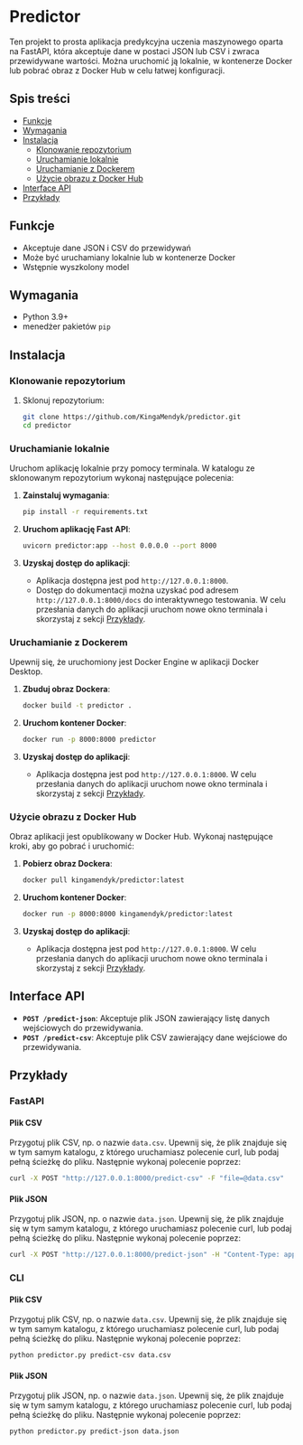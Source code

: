 # Predictor
Ten projekt to prosta aplikacja predykcyjna uczenia maszynowego oparta na FastAPI, która akceptuje dane w postaci JSON lub CSV i zwraca przewidywane wartości. 
Można uruchomić ją lokalnie, w kontenerze Docker lub pobrać obraz z Docker Hub w celu łatwej konfiguracji.

## Spis treści
- [Funkcje](#funkcje)
- [Wymagania](#wymagania)
- [Instalacja](#instalacja)
  - [Klonowanie repozytorium](#klonowanie-repozytorium)
  - [Uruchamianie lokalnie](#uruchamianie-lokalnie)
  - [Uruchamianie z Dockerem](#uruchamianie-z-dockerem)
  - [Użycie obrazu z Docker Hub](#użycie-obrazu-z-docker-hub)
- [Interface API](#interface-api)
- [Przykłady](#przykłady)

## Funkcje
- Akceptuje dane JSON i CSV do przewidywań
- Może być uruchamiany lokalnie lub w kontenerze Docker
- Wstępnie wyszkolony model

## Wymagania
- Python 3.9+
- menedżer pakietów `pip`

## Instalacja

### Klonowanie repozytorium
1. Sklonuj repozytorium:
    ```bash
    git clone https://github.com/KingaMendyk/predictor.git
    cd predictor
    ```

### Uruchamianie lokalnie

Uruchom aplikację lokalnie przy pomocy terminala. W katalogu ze sklonowanym repozytorium wykonaj następujące polecenia:

1. **Zainstaluj wymagania**:
    ```bash
    pip install -r requirements.txt
    ```

2. **Uruchom aplikację Fast API**:
    ```bash
    uvicorn predictor:app --host 0.0.0.0 --port 8000
    ```

3. **Uzyskaj dostęp do aplikacji**:
   - Aplikacja dostępna jest pod `http://127.0.0.1:8000`.
   - Dostęp do dokumentacji można uzyskać pod adresem `http://127.0.0.1:8000/docs` do interaktywnego testowania.
  W celu przesłania danych do aplikacji uruchom nowe okno terminala i skorzystaj z sekcji [Przykłady](#przykłady). 

### Uruchamianie z Dockerem

Upewnij się, że uruchomiony jest Docker Engine w aplikacji Docker Desktop.

1. **Zbuduj obraz Dockera**:
    ```bash
    docker build -t predictor .
    ```

2. **Uruchom kontener Docker**:
    ```bash
    docker run -p 8000:8000 predictor
    ```

3. **Uzyskaj dostęp do aplikacji**:
   - Aplikacja dostępna jest pod `http://127.0.0.1:8000`.
  W celu przesłania danych do aplikacji uruchom nowe okno terminala i skorzystaj z sekcji [Przykłady](#przykłady). 

### Użycie obrazu z Docker Hub

Obraz aplikacji jest opublikowany w Docker Hub. Wykonaj następujące kroki, aby go pobrać i uruchomić:

1. **Pobierz obraz Dockera**:
    ```bash
    docker pull kingamendyk/predictor:latest
    ```

2. **Uruchom kontener Docker**:
    ```bash
    docker run -p 8000:8000 kingamendyk/predictor:latest
    ```

3. **Uzyskaj dostęp do aplikacji**:
   - Aplikacja dostępna jest pod `http://127.0.0.1:8000`.
  W celu przesłania danych do aplikacji uruchom nowe okno terminala i skorzystaj z sekcji [Przykłady](#przykłady).

## Interface API

- **`POST /predict-json`**: Akceptuje plik JSON zawierający listę danych wejściowych do przewidywania.
- **`POST /predict-csv`**: Akceptuje plik CSV zawierający dane wejściowe do przewidywania.

## Przykłady

### FastAPI

#### Plik CSV

Przygotuj plik CSV, np. o nazwie `data.csv`. Upewnij się, że plik znajduje się w tym samym katalogu, z którego uruchamiasz polecenie curl, lub podaj pełną ścieżkę do pliku. Następnie wykonaj polecenie poprzez:
```bash
curl -X POST "http://127.0.0.1:8000/predict-csv" -F "file=@data.csv"
```

#### Plik JSON

Przygotuj plik JSON, np. o nazwie `data.json`. Upewnij się, że plik znajduje się w tym samym katalogu, z którego uruchamiasz polecenie curl, lub podaj pełną ścieżkę do pliku. Następnie wykonaj polecenie poprzez:
```bash
curl -X POST "http://127.0.0.1:8000/predict-json" -H "Content-Type: application/json" -d @data.json
```

### CLI

#### Plik CSV

Przygotuj plik CSV, np. o nazwie `data.csv`. Upewnij się, że plik znajduje się w tym samym katalogu, z którego uruchamiasz polecenie curl, lub podaj pełną ścieżkę do pliku. Następnie wykonaj polecenie poprzez:
```bash
python predictor.py predict-csv data.csv 
```

#### Plik JSON

Przygotuj plik JSON, np. o nazwie `data.json`. Upewnij się, że plik znajduje się w tym samym katalogu, z którego uruchamiasz polecenie curl, lub podaj pełną ścieżkę do pliku. Następnie wykonaj polecenie poprzez:
```bash
python predictor.py predict-json data.json 
```


